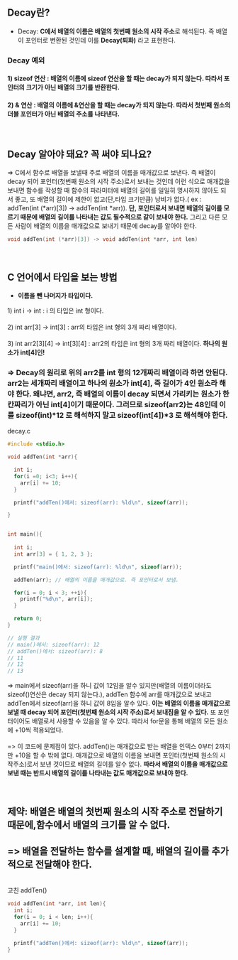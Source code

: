 ## Decay란?

* Decay: **C에서 배열의 이름은 배열의 첫번째 원소의 시작 주소**로 해석된다. 즉 배열이 포인터로 변환된 것인데 이를 **Decay(퇴화)** 라고 표현한다.

### Decay 예외
  #### 1\) sizeof 연산 : 배열의 이름에 sizeof 연산을 할 때는 decay가 되지 않는다. 따라서 포인터의 크기가 아닌 **배열의 크기를 반환한다.** 
  #### 2\) & 연산 : 배열의 이름에 &연산을 할 때는 decay가 되지 않는다. 따라서 첫번째 원소의 더블 포인터가 아닌 **배열의 주소를 나타낸다.**

<br>

##  Decay 알아야 돼요? 꼭 써야 되나요?
=> C에서 함수로 배열을 보낼때 주로 배열의 이름을 매개값으로 보낸다. 즉 배열이 decay 되어 포인터(첫번째 원소의 시작 주소)로서 보내는 것인데 이런 식으로 매개값을 보내면 함수를 작성할 때 함수의 파라미터에 배열의 길이를 일일히 명시하지 않아도 되서 좋고, 또 배열의 길이에 제한이 없고(단,타입 크기만큼) 낭비가 없다.( ex : addTen(int (*arr)[3]) -> addTen(int *arr)). **단, 포인터로서 보내면 배열의 길이를 모르기 때문에 배열의 길이를 나타내는 값도 필수적으로 같이 보내야 한다.** 그리고 다른 모든 사람이 배열의 이름을 매개값으로 보내기 때문에 decay를 알아야 한다. 

```c
void addTen(int (*arr)[3]) -> void addTen(int *arr, int len)
```

<br>

## C 언어에서 타입을 보는 방법

* **이름을 뺀 나머지가 타입이다.**

1\) int i -> int : i 의 타입은 int 형이다.
<br><br>2\) int arr[3] -> int[3] : arr의 타입은 int 형의 3개 짜리 배열이다.
<br><br>3\) int arr2[3][4] -> int[3][4] : arr2의 타입은 int 형의 3개 짜리 배열이다. **하나의 원소가 int[4]인!**


### => Decay의 원리로 위의 arr2를 int 형의 12개짜리 배열이라 하면 안된다. arr2는 세개짜리 배열이고 하나의 원소가 int[4], 즉 길이가 4인 원소라 해야 한다. 왜냐면, arr2, 즉 배열의 이름이 **decay 되면서 가리키는 원소가 한칸짜리가 아닌 int[4]이기 때문이다.** 그러므로 sizeof(arr2)는 48인데 **이를 sizeof(int)\*12 로 해석하지 말고 sizeof(int[4])\*3 로 해석해야 한다.** 



decay.c
```c
#include <stdio.h>

void addTen(int *arr){

  int i;
  for(i =0; i<3; i++){
    arr[i] += 10;
  }

  printf("addTen()에서: sizeof(arr): %ld\n", sizeof(arr));

}


int main(){
  
  int i; 
  int arr[3] = { 1, 2, 3 };

  printf("main()에서: sizeof(arr): %ld\n", sizeof(arr));

  addTen(arr); // 배열의 이름을 매개값으로. 즉 포인터로서 보냄.

  for(i = 0; i < 3; ++i){
    printf("%d\n", arr[i]);
  }  

  return 0;
}

// 실행 결과 
// main()에서: sizeof(arr): 12
// addTen()에서: sizeof(arr): 8
// 11
// 12
// 13
```

=> main에서 sizeof(arr)을 하니 값이 12임을 알수 있지만(배열의 이름이더라도 sizeof()연산은 decay 되지 않는다.), addTen 함수에 arr를 매개값으로 보내고 addTen에서 sizeof(arr)을 하니 값이 8임을 알수 있다. **이는 배열의 이름을 매개값으로 보낼 때 decay 되어 포인터(첫번째 원소의 시작 주소)로서 보내짐을 알 수 있다.** 또 포인터이어도 배열로서 사용할 수 있음을 알 수 있다. 따라서 for문을 통해 배열의 모든 원소에 +10씩 적용되었다. 
<br><br>=> 이 코드에 문제점이 있다. addTen()는 매개값으로 받는 배열을 인덱스 0부터 2까지만 +10을 할 수 밖에 없다. 매개값으로 배열의 이름을 보내면 포인터(첫번째 원소의 시작주소)로서 보낸 것이므로 배열의 길이를 알수 없다. **따라서 배열의 이름을 매개값으로 보낸 때는 반드시 배열의 길이를 나타내는 값도 매개값으로 보내야 한다.** 

<br>

## 제약: 배열은 배열의 첫번째 원소의 시작 주소로 전달하기 때문에,함수에서 배열의 크기를 알 수 없다. 
## => 배열을 전달하는 함수를 설계할 때, 배열의 길이를 추가적으로 전달해야 한다. 

<br>고친 addTen()
```c
void addTen(int *arr, int len){
  int i;
  for(i = 0; i < len; i++){
    arr[i] += 10;  
  }

  printf("addTen()에서: sizeof(arr): %ld\n", sizeof(arr));
}
```
